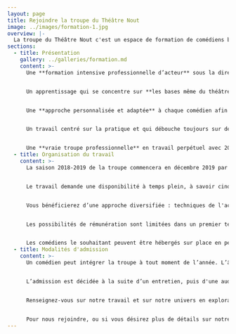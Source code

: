 ```yaml
---
layout: page
title: Rejoindre la troupe du Théâtre Nout
image: ../images/formation-1.jpg
overview: |-
  La troupe du Théâtre Nout c'est un espace de formation de comédiens basé sur des valeurs ancrées dans l'histoire du théâtre, comme le travail et l'esprit de troupe.
sections:
  - title: Présentation
    gallery: ../galleries/formation.md
    content: >-
      Une **formation intensive professionnelle d’acteur** sous la direction d’Hazem El Awadly.


      Un apprentissage qui se concentre sur **les bases même du théâtre et l’esprit de troupe**, fidèle à la philosophie de la Cartoucherie de Vincennes.


      Une **approche personnalisée et adaptée** à chaque comédien afin de l’aider à s'épanouir en développant son potentiel artistique.


      Un travail centré sur la pratique et qui débouche toujours sur des **représentations publiques**.


      Une **vraie troupe professionnelle** en travail perpétuel avec 20 ans d'existence et plus de 20 pièces montées.
  - title: Organisation du travail
    content: >-
      La saison 2018-2019 de la troupe commencera en décembre 2019 par une reprise du [Livre blanc](/le-livre-blanc). Nous recherchons donc en priorité des comédiens masculins entre 18 et 26 ans.


      Le travail demande une disponibilité à temps plein, à savoir cinq jours par semaine.


      Vous bénéficierez d’une approche diversifiée : techniques de l'acteur, régie, costumes, scénographie, sophrologie…


      Les possibilités de rémunération sont limitées dans un premier temps.


      Les comédiens le souhaitant peuvent être hébergés sur place en pension complète.
  - title: Modalités d'admission
    content: >-
      Un comédien peut intégrer la troupe à tout moment de l’année. L’âge minimum d’admission est de 18 ans, aucune expérience n'est nécessaire.


      L’admission est décidée à la suite d’un entretien, puis d'une audition individuelle qui ne nécessite pas de préparation.


      Renseignez-vous sur notre travail et sur notre univers en explorant nos [créations précédentes](/notre-histoire#nos-spectacles).


      Pour nous rejoindre, ou si vous désirez plus de détails sur notre formation, contactez-nous directement à [troupe@theatrenout.com](mailto:troupe@theatrenout.com).
---
```

